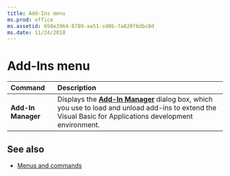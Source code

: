 ```yaml
---
title: Add-Ins menu
ms.prod: office
ms.assetid: 650e3964-8789-aa51-cd0b-7a820f6dbc8d
ms.date: 11/24/2018
---
```



# Add-Ins menu

|Command|Description|
|:------|:----------|
|**Add-In Manager** | Displays the **[Add-In Manager](add-in-manager-dialog-box.md)** dialog box, which you use to load and unload add-ins to extend the Visual Basic for Applications development environment.


## See also

- [Menus and commands](../menus-commands.md)